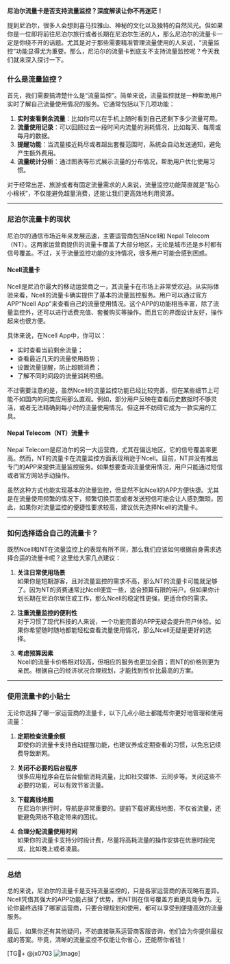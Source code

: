 **尼泊尔流量卡是否支持流量监控？深度解读让你不再迷茫！**

提到尼泊尔，很多人会想到喜马拉雅山、神秘的文化以及独特的自然风光。但如果你是一位即将前往尼泊尔旅行或者长期在尼泊尔生活的人，那么尼泊尔的流量卡一定是你绕不开的话题。尤其是对于那些需要精准管理流量使用的人来说，“流量监控”功能显得尤为重要。那么，尼泊尔的流量卡到底支不支持流量监控呢？今天我们就来深入探讨一下。

### 什么是流量监控？

首先，我们需要搞清楚什么是“流量监控”。简单来说，流量监控就是一种帮助用户实时了解自己流量使用情况的服务。它通常包括以下几项功能：

1. **实时查看剩余流量**：比如你可以在手机上随时看到自己还剩下多少流量可用。
2. **流量使用记录**：可以回顾过去一段时间内流量的消耗情况，比如每天、每周或每月的数据。
3. **提醒功能**：当流量接近耗尽或者超出套餐范围时，系统会自动发送通知，避免产生额外费用。
4. **流量统计分析**：通过图表等形式展示流量的分布情况，帮助用户优化使用习惯。

对于经常出差、旅游或者有固定流量需求的人来说，流量监控功能简直就是“贴心小棉袄”，不仅能避免超量消费，还能让我们更高效地利用资源。

---

### 尼泊尔流量卡的现状

尼泊尔的通信市场近年来发展迅速，主要运营商包括Ncell和 Nepal Telecom（NT）。这两家运营商提供的流量卡覆盖了大部分地区，无论是城市还是乡村都有信号覆盖。不过，关于流量监控功能的支持情况，很多用户可能会感到困惑。

#### Ncell流量卡

Ncell是尼泊尔最大的移动运营商之一，其流量卡在市场上非常受欢迎。从实际体验来看，Ncell的流量卡确实提供了基本的流量监控服务。用户可以通过官方APP“Ncell App”来查看自己的流量使用情况。这个APP的功能相当丰富，除了流量监控外，还可以进行话费充值、套餐购买等操作。而且它的界面设计友好，操作起来也很方便。

具体来说，在Ncell App中，你可以：

- 实时查看当前剩余流量；
- 查看最近几天的流量使用趋势；
- 设置流量提醒，防止超额消费；
- 了解不同时间段的流量消耗明细。

不过需要注意的是，虽然Ncell的流量监控功能已经比较完善，但在某些细节上可能不如国内的同类应用那么直观。例如，部分用户反映在查看历史数据时不够灵活，或者无法精确到每小时的流量使用情况。但这并不妨碍它成为一款实用的工具。

#### Nepal Telecom（NT）流量卡

Nepal Telecom是尼泊尔的另一大运营商，尤其在偏远地区，它的信号覆盖率更高。然而，NT的流量卡在流量监控方面表现稍逊于Ncell。目前，NT并没有推出专门的APP来提供流量监控服务。如果想要查询流量使用情况，用户只能通过短信或者官方网站手动操作。

虽然这种方式也能实现基本的流量监控，但显然不如Ncell的APP方便快捷。尤其是在流量使用频繁的情况下，频繁切换页面或者发送短信可能会让人感到繁琐。因此，如果你对流量监控的便捷性要求较高，建议优先选择Ncell的流量卡。

---

### 如何选择适合自己的流量卡？

既然Ncell和NT在流量监控上的表现有所不同，那么我们应该如何根据自身需求选择合适的流量卡呢？这里给大家几点建议：

1. **关注日常使用场景**  
   如果你是短期游客，且对流量监控的需求不高，那么NT的流量卡可能就足够了。因为NT的资费通常比Ncell便宜一些，适合预算有限的用户。但如果你计划长期在尼泊尔居住或工作，那么Ncell的稳定性更强，更适合你的需求。

2. **注重流量监控的便利性**  
   对于习惯了现代科技的人来说，一个功能完善的APP无疑会提升用户体验。如果你希望随时随地都能轻松查看流量使用情况，那么Ncell无疑是更好的选择。

3. **考虑预算因素**  
   Ncell的流量卡价格相对较高，但相应的服务也更加全面；而NT的价格则更为亲民。根据自己的经济状况合理规划，才能找到性价比最高的方案。

---

### 使用流量卡的小贴士

无论你选择了哪一家运营商的流量卡，以下几点小贴士都能帮你更好地管理和使用流量：

1. **定期检查流量余额**  
   即使你的流量卡支持自动提醒功能，也建议养成定期查看的习惯，以免忘记续费导致断网。

2. **关闭不必要的后台程序**  
   很多应用程序会在后台偷偷消耗流量，比如社交媒体、云同步等。关闭这些不必要的功能，可以有效节省流量。

3. **下载离线地图**  
   在尼泊尔旅行时，导航是非常重要的。提前下载好离线地图，不仅省流量，还能避免网络不稳定带来的困扰。

4. **合理分配流量使用时间**  
   如果你的流量卡支持分时段计费，尽量将高耗流量的操作安排在优惠时段完成，比如晚上或者凌晨。

---

### 总结

总的来说，尼泊尔的流量卡是支持流量监控的，只是各家运营商的表现略有差异。Ncell凭借其强大的APP功能占据了优势，而NT则在信号覆盖方面更具竞争力。无论你最终选择了哪家运营商，只要合理规划和使用，都可以享受到便捷高效的流量服务。

最后，如果你还有其他疑问，不妨直接联系运营商客服咨询，他们会为你提供最权威的答案。毕竟，清晰的流量监控不仅能让你省心，还能帮你省钱！

[TG💪+ @jx0703 ![Image](https://github.com/user-attachments/assets/dbca1d08-cadb-493c-b0ec-ad6f7a83f270)]